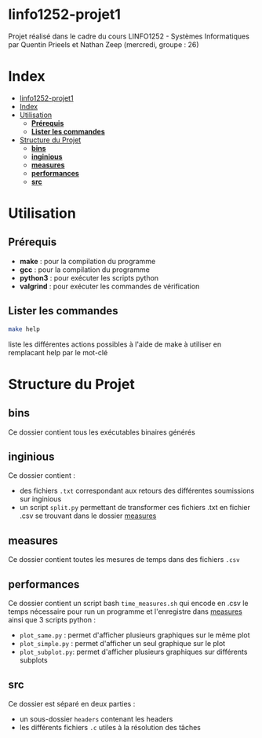 # linfo1252-projet1
Projet réalisé dans le cadre du cours LINFO1252 - Systèmes Informatiques par Quentin Prieels et Nathan Zeep (mercredi, groupe : 26)

# Index
- [linfo1252-projet1](#linfo1252-projet1)
- [Index](#index)
- [Utilisation](#utilisation)
  - [**Prérequis**](#prérequis)
  - [**Lister les commandes**](#lister-les-commandes)
- [Structure du Projet](#structure-du-projet)
  - [**bins**](#bins)
  - [**inginious**](#inginious)
  - [**measures**](#measures)
  - [**performances**](#performances)
  - [**src**](#src)

# Utilisation

## **Prérequis**
* **make** : pour la compilation du programme
* **gcc** : pour la compilation du programme
* **python3** : pour exécuter les scripts python
* **valgrind** : pour exécuter les commandes de vérification

## **Lister les commandes**
```sh
make help
```
liste les différentes actions possibles à l'aide de make à utiliser en remplacant help par le mot-clé
# Structure du Projet
## **bins**
Ce dossier contient tous les exécutables binaires générés
## **inginious**
Ce dossier contient :
  - des fichiers `.txt` correspondant aux retours des différentes soumissions sur inginious 
  - un script `split.py` permettant de transformer ces fichiers .txt en fichier .csv se trouvant dans le dossier [measures](#measures)
## **measures**
Ce dossier contient toutes les mesures de temps dans des fichiers `.csv`
## **performances**
Ce dossier contient un script bash `time_measures.sh` qui encode en .csv le temps nécessaire pour run un programme et l'enregistre dans [measures](#measures)
ainsi que 3 scripts python :
  - `plot_same.py` : permet d'afficher plusieurs graphiques sur le même plot
  - `plot_simple.py` : permet d'afficher un seul graphique sur le plot
  - `plot_subplot.py`: permet d'afficher plusieurs graphiques sur différents subplots
## **src**
Ce dossier est séparé en deux parties :
- un sous-dossier `headers` contenant les headers
- les différents fichiers `.c` utiles à la résolution des tâches